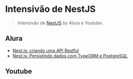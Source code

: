# Intensivão de NestJS

> Intensivão de [NestJS](https://nestjs.com/) by Alura e Youtube.

## Alura

- [Nest.js: criando uma API Restful](https://cursos.alura.com.br/course/nestjs-criando-api-resftul)
- [Nest.js: Persistindo dados com TypeORM e PostgreSQL](https://cursos.alura.com.br/course/nest-js-typeorm)

## Youtube
